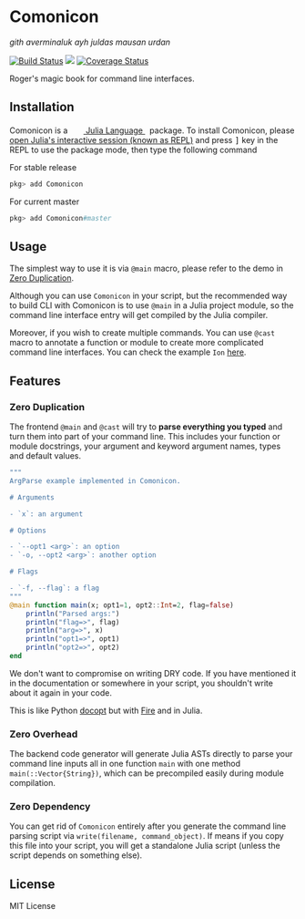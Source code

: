 # Comonicon

*gith averminaluk ayh juldas mausan urdan*

[![Build Status](https://travis-ci.com/Roger-luo/Comonicon.jl.svg?branch=master)](https://travis-ci.com/Roger-luo/Comonicon.jl)
[![][docs-dev-img]][docs-dev-url]
[![Coverage Status](https://coveralls.io/repos/github/Roger-luo/Comonicon.jl/badge.svg?branch=master)](https://coveralls.io/github/Roger-luo/Comonicon.jl?branch=master)

Roger's magic book for command line interfaces.

## Installation

<p>
Comonicon is a &nbsp;
    <a href="https://julialang.org">
        <img src="https://julialang.org/favicon.ico" width="16em">
        Julia Language
    </a>
    &nbsp; package. To install Comonicon,
    please <a href="https://docs.julialang.org/en/v1/manual/getting-started/">open
    Julia's interactive session (known as REPL)</a> and press <kbd>]</kbd> key in the REPL to use the package mode, then type the following command
</p>

For stable release

```julia
pkg> add Comonicon
```

For current master

```julia
pkg> add Comonicon#master
```

## Usage

The simplest way to use it is via `@main` macro, please refer to the demo in [Zero Duplication](#zero-duplication).

Although you can use `Comonicon` in your script, but the recommended way to build CLI with Comonicon is to use `@main` in a Julia project module, so the command line interface entry will get compiled by the
Julia compiler.

Moreover, if you wish to create multiple commands. You can use `@cast` macro to annotate a function or module
to create more complicated command line interfaces. You can check the example `Ion` [here](example/Ion).

## Features
### Zero Duplication
The frontend `@main` and `@cast` will try to **parse everything you typed** and turn them into
part of your command line. This includes your function or module docstrings, your argument and keyword
argument names, types and default values.


```julia
"""
ArgParse example implemented in Comonicon.

# Arguments

- `x`: an argument

# Options

- `--opt1 <arg>`: an option
- `-o, --opt2 <arg>`: another option

# Flags

- `-f, --flag`: a flag
"""
@main function main(x; opt1=1, opt2::Int=2, flag=false)
    println("Parsed args:")
    println("flag=>", flag)
    println("arg=>", x)
    println("opt1=>", opt1)
    println("opt2=>", opt2)
end
```

We don't want to compromise on writing DRY code. If you have mentioned it in the documentation or somewhere in your script, you shouldn't write about it again in your code. 

This is like Python [docopt](https://github.com/docopt/docopt) but with [Fire](https://github.com/google/python-fire) and in Julia.

### Zero Overhead
The backend code generator will generate Julia ASTs directly to parse your command line inputs all in one
function `main` with one method `main(::Vector{String})`, which can be precompiled easily during module compilation.

### Zero Dependency
You can get rid of `Comonicon` entirely after you generate the command line parsing script
via `write(filename, command_object)`. If means if you copy this file into your script, you
will get a standalone Julia script (unless the script depends on something else).


## License

MIT License

[docs-dev-img]: https://img.shields.io/badge/docs-dev-blue.svg
[docs-dev-url]: https://rogerluo.me/Comonicon.jl/dev/
